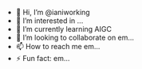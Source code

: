 - 👋 Hi, I’m @ianiworking
- 👀 I’m interested in ...
- 🌱 I’m currently learning AIGC
- 💞️ I’m looking to collaborate on em...
- 📫 How to reach me em...
- ⚡ Fun fact: em...

<!---
ianiworking/ianiworking is a ✨ special ✨ repository because its `README.md` (this file) appears on your GitHub profile.
You can click the Preview link to take a look at your changes.
--->
